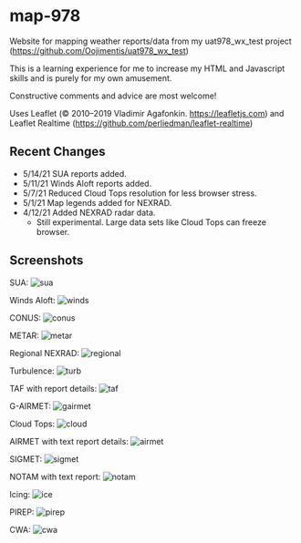 # map-978

Website for mapping weather reports/data from my uat978_wx_test project (https://github.com/Oojimentis/uat978_wx_test)

This is a learning experience for me to increase my HTML and Javascript skills and is purely for my own amusement.

Constructive comments and advice are most welcome!

Uses Leaflet (© 2010–2019 Vladimir Agafonkin. https://leafletjs.com) 
and Leaflet Realtime (https://github.com/perliedman/leaflet-realtime)

## Recent Changes
* 5/14/21 SUA reports added.
* 5/11/21 Winds Aloft reports added.
* 5/7/21 Reduced Cloud Tops resolution for less browser stress.
* 5/1/21 Map legends added for NEXRAD.
* 4/12/21 Added NEXRAD radar data.
  * Still experimental. Large data sets like Cloud Tops can freeze browser.


## Screenshots

SUA:
![sua](https://user-images.githubusercontent.com/60933475/118346158-765ae900-b507-11eb-85c6-4d21f181f623.png)

Winds Aloft:
![winds](https://user-images.githubusercontent.com/60933475/117853332-489b4900-b256-11eb-82a0-abb861f67805.png)

CONUS:
![conus](https://user-images.githubusercontent.com/60933475/117853355-5224b100-b256-11eb-8a25-6d4504cb741d.png)

METAR:
![metar](https://user-images.githubusercontent.com/60933475/115439270-61c35380-a1dc-11eb-86d3-20b9bd1d9c2f.png)

Regional NEXRAD:
![regional](https://user-images.githubusercontent.com/60933475/117853527-87310380-b256-11eb-8ae3-e72233f1cb29.png)

Turbulence:
![turb](https://user-images.githubusercontent.com/60933475/117853554-91eb9880-b256-11eb-8983-b9952d9d69c9.png)

TAF with report details:
![taf](https://user-images.githubusercontent.com/60933475/115439629-c8487180-a1dc-11eb-8ccd-2ea1c2ff62d6.png)

G-AIRMET:
![gairmet](https://user-images.githubusercontent.com/60933475/115439650-cda5bc00-a1dc-11eb-9da4-0fcb88617b52.png)

Cloud Tops:
![cloud](https://user-images.githubusercontent.com/60933475/117853390-5ea90980-b256-11eb-8628-d1f7e47e3336.png)

AIRMET with text report details:
![airmet](https://user-images.githubusercontent.com/60933475/115440209-7bb16600-a1dd-11eb-85b4-1a356883701d.png)

SIGMET:
![sigmet](https://user-images.githubusercontent.com/60933475/115440220-7fdd8380-a1dd-11eb-9c94-98f379eae496.png)

NOTAM with text report:
![notam](https://user-images.githubusercontent.com/60933475/115440251-8a981880-a1dd-11eb-944d-3964b14e0691.png)

Icing:
![ice](https://user-images.githubusercontent.com/60933475/117853440-69fc3500-b256-11eb-8e63-1370fbbf93e6.png)

PIREP:
![pirep](https://user-images.githubusercontent.com/60933475/117853479-78e2e780-b256-11eb-91c5-6a4c0dc8fdde.png)

CWA:
![cwa](https://user-images.githubusercontent.com/60933475/115440382-ac919b00-a1dd-11eb-858e-ade59579797f.png)
